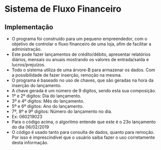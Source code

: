 # Sistema de Fluxo Financeiro
## Implementação 

* O programa foi construído para um pequeno empreendedor, com o objetivo de
controlar o fluxo financeiro de uma loja, afim de facilitar a administração.
* Este pode fazer lançamentos de crédito/débito, apresentar relatórios diários,
mensais ou anuais mostrando os valores de entrada/saída e lucros/prejuízos.
* Todo o sistema utiliza de uma árvore-B para armazenar os dados. Com a
possibilidade de fazer inserção, remoção na mesma.
* O programa é baseado no uso de chaves, que são geradas na hora da inserção
do lançamento.
* A chave gerada é um número de 9 dígitos, sendo esta sua composição.
* 1º e 2º dígitos: Dia do lançamento.
* 3º e 4º dígitos: Mês do lançamento.
* 5º e 6º dígitos: Ano do lançamento.
* 7º, 8º e 9º dígitos: Número do lançamento no dia.
* Ex: 060219023
* Para o código acima, o algoritmo entende que este é o 23o lançamento do dia 06/02/2019
* O código é usado tanto para consulta de dados, quanto para remoção. Por isso é imprescindível que o usuário saiba fazer o uso corretamente desta informação.
